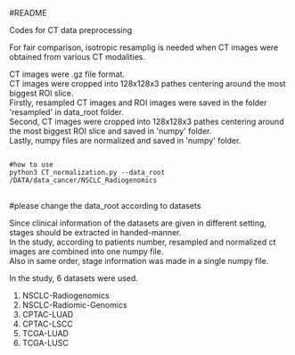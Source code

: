 #README

Codes for CT data preprocessing

For fair comparison, isotropic resamplig is needed when CT images were obtained from various CT modalities.

CT images were .gz file format.  
CT images were cropped into 128x128x3 pathes centering around the most biggest ROI slice.  
Firstly, resampled CT images and ROI images were saved in the folder 'resampled' in data_root folder.  
Second, CT images were cropped into 128x128x3 pathes centering around the most biggest ROI slice and saved in 'numpy' folder.  
Lastly, numpy files are normalized and saved in 'numpy' folder.  


<pre>
<code>
#how to use
python3 CT_normalization.py --data_root /DATA/data_cancer/NSCLC_Radiogenomics
</code>
</pre>
#please change the data_root according to datasets

Since clinical information of the datasets are given in different setting, stages should be extracted in handed-manner.  
In the study, according to patients number, resampled and normalized ct images are combined into one numpy file.  
Also in same order, stage information was made in a single numpy file.  


In the study, 6 datasets were used.
1. NSCLC-Radiogenomics
2. NSCLC-Radiomic-Genomics
3. CPTAC-LUAD
4. CPTAC-LSCC
5. TCGA-LUAD
6. TCGA-LUSC
